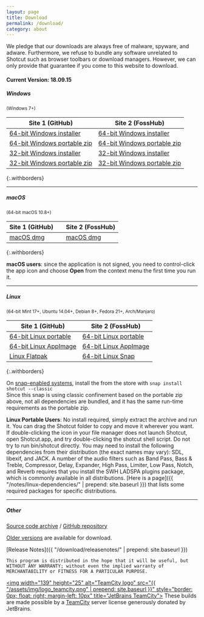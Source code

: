 ```yaml
---
layout: page
title: Download
permalink: /download/
category: about
---
```


We pledge that our downloads are always free of
malware, spyware, and adware. Furthermore, we refuse to bundle any software
unrelated to Shotcut such as browser toolbars or download managers.
However, we can only provide that guarantee if you come to this website
to download.

<!-- Shotcut Responsive -->
<ins class="adsbygoogle"
    style="display:block"
    data-ad-client="ca-pub-1305424236533187"
    data-ad-slot="3403753557"
    data-ad-format="auto"></ins>
<script>
(adsbygoogle = window.adsbygoogle || []).push({});
</script>

#### Current Version: 18.09.15

##### Windows
<small>(Windows 7+)</small>

| Site 1 (GitHub)     | Site 2 (FossHub)
|-----------------------|-------------------
| [64-bit Windows installer](https://github.com/mltframework/shotcut/releases/download/v18.09.15/shotcut-win64-180915.exe) | [64-bit Windows installer](https://www.fosshub.com/Shotcut.html/shotcut-win64-180915.exe)
| [64-bit Windows portable zip](https://github.com/mltframework/shotcut/releases/download/v18.09.15/shotcut-win64-180915.zip) | [64-bit Windows portable zip](https://www.fosshub.com/Shotcut.html/shotcut-win64-180915.zip)
| [32-bit Windows installer](https://github.com/mltframework/shotcut/releases/download/v18.09.15/shotcut-win32-180915.exe) | [32-bit Windows installer](https://www.fosshub.com/Shotcut.html/shotcut-win32-180915.exe)
| [32-bit Windows portable zip ](https://github.com/mltframework/shotcut/releases/download/v18.09.15/shotcut-win32-180915.zip) | [32-bit Windows portable zip](https://www.fosshub.com/Shotcut.html/shotcut-win32-180915.zip)
{:.withborders}

---

##### macOS
<small>(64-bit macOS 10.8+)</small>

| Site 1 (GitHub) &nbsp; &nbsp; | Site 2 (FossHub)
|-----------------------|-----------------------------
| [macOS dmg](https://github.com/mltframework/shotcut/releases/download/v18.09.15/shotcut-macos-x86_64-180915.dmg) | [macOS dmg](https://www.fosshub.com/Shotcut.html/shotcut-macos-x86_64-180915.dmg)
{:.withborders}

**macOS users**: since the application is not signed, you need to
control-click the app icon and choose **Open** from the context menu the
first time you run it.

---

##### Linux
<small>(64-bit Mint 17+, Ubuntu 14.04+, Debian 8+, Fedora 21+, Arch/Manjaro)</small>

| Site 1 (GitHub)     | Site 2 (FossHub)
|-----------------------|-------------------
| [64-bit Linux portable](https://github.com/mltframework/shotcut/releases/download/v18.09.15/shotcut-linux-x86_64-180915.tar.bz2) | [64-bit Linux portable](https://www.fosshub.com/Shotcut.html/shotcut-linux-x86_64-180915.tar.bz2)  
| [64-bit Linux AppImage](https://github.com/mltframework/shotcut/releases/download/v18.09.15/Shotcut-180915.glibc2.14-x86_64.AppImage) | [64-bit Linux AppImage](https://www.fosshub.com/Shotcut.html/Shotcut-180915.glibc2.14-x86_64.AppImage)
| [Linux Flatpak](https://flathub.org/apps/details/org.shotcut.Shotcut) | [64-bit Linux Snap](https://snapcraft.io/shotcut)
{:.withborders}

On [snap-enabled systems](https://snapcraft.io/docs/core/install), install the
from the store with `snap install shotcut --classic`  
Since this snap is using classic confinement based on the portable zip above,
not all dependencies are bundled, and it has the same run-time requirements as
the portable zip.

**Linux Portable Users**: No install required, simply extract the archive and run
it. You can drag the Shotcut folder to copy and move it wherever you
want. If double-clicking the icon in your file manager does not launch
Shotcut, open Shotcut.app, and try double-clicking the shotcut shell
script. Do not try to run bin/shotcut directly. You may need to install
the following dependencies from their distribution (the exact names may
vary): SDL, libexif, and JACK. A number of the audio filters such as
Band Pass, Bass & Treble, Compressor, Delay, Expander, High Pass, Limiter,
Low Pass, Notch, and Reverb requires that you install the SWH LADSPA plugins
package, which is commonly available in all distributions.
[Here is a page]({{ "/notes/linux-dependencies/" | prepend: site.baseurl }}) that lists some required packages
for specific distributions.

---

##### Other

[Source code
archive](https://github.com/mltframework/shotcut/releases/download/v18.09.15/shotcut-src-180915.tar.xz)
/ [GitHub repository](https://github.com/mltframework/shotcut)

[Older versions](https://github.com/mltframework/shotcut/releases/) are
available for download.


[Release Notes]({{ "/download/releasenotes/" | prepend: site.baseurl }})

`This program is distributed in the hope that it will be useful, but
WITHOUT ANY WARRANTY; without even the implied warranty of MERCHANTABILITY
or FITNESS FOR A PARTICULAR PURPOSE.`

<a href="https://www.jetbrains.com/teamcity/"><img
width="139" height="25" alt="TeamCity logo" src="{{ "/assets/img/logo_teamcity.png" | prepend: site.baseurl }}"
style="border: 0px; float: right; margin-left: 10px" title="JetBrains TeamCity"></a>
These builds are made possible by a <a href="https://www.jetbrains.com/teamcity/">TeamCity</a> server license generously donated by JetBrains.

